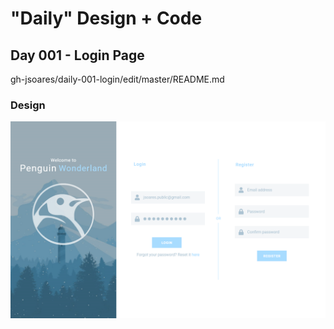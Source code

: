 # "Daily" Design + Code
## Day 001 - Login Page
gh-jsoares/daily-001-login/edit/master/README.md

### Design
![Design](https://raw.githubusercontent.com/gh-jsoares/daily-001-login/master/design.png)
